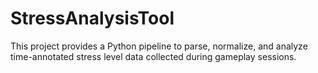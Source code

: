 # StressAnalysisTool
This project provides a Python pipeline to parse, normalize, and analyze time-annotated stress level data collected during gameplay sessions.
